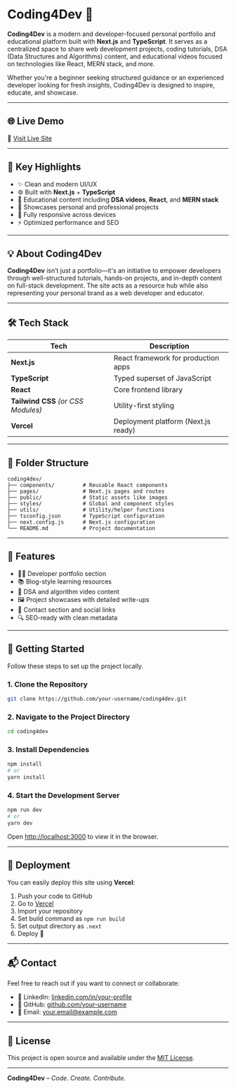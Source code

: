 # Coding4Dev 🚀

**Coding4Dev** is a modern and developer-focused personal portfolio and educational platform built with **Next.js** and **TypeScript**. It serves as a centralized space to share web development projects, coding tutorials, DSA (Data Structures and Algorithms) content, and educational videos focused on technologies like React, MERN stack, and more.

Whether you're a beginner seeking structured guidance or an experienced developer looking for fresh insights, Coding4Dev is designed to inspire, educate, and showcase.

---

## 🌐 Live Demo

🔗 [Visit Live Site](https://your-live-site-url.vercel.app)

---

## 📌 Key Highlights

- ✨ Clean and modern UI/UX
- ⚙️ Built with **Next.js** + **TypeScript**
- 🎥 Educational content including **DSA videos**, **React**, and **MERN stack**
- 📁 Showcases personal and professional projects
- 📱 Fully responsive across devices
- ⚡ Optimized performance and SEO

---

## 💡 About Coding4Dev

**Coding4Dev** isn’t just a portfolio—it's an initiative to empower developers through well-structured tutorials, hands-on projects, and in-depth content on full-stack development. The site acts as a resource hub while also representing your personal brand as a web developer and educator.

---

## 🛠️ Tech Stack

| Tech         | Description                          |
|--------------|--------------------------------------|
| **Next.js**  | React framework for production apps  |
| **TypeScript** | Typed superset of JavaScript         |
| **React**    | Core frontend library                |
| **Tailwind CSS** *(or CSS Modules)* | Utility-first styling             |
| **Vercel**   | Deployment platform (Next.js ready)  |

---

## 📁 Folder Structure

```
coding4dev/
├── components/         # Reusable React components
├── pages/              # Next.js pages and routes
├── public/             # Static assets like images
├── styles/             # Global and component styles
├── utils/              # Utility/helper functions
├── tsconfig.json       # TypeScript configuration
├── next.config.js      # Next.js configuration
└── README.md           # Project documentation
```

---

## 🧩 Features

- 🧑‍💻 Developer portfolio section
- 📚 Blog-style learning resources
- 🧠 DSA and algorithm video content
- 🖼️ Project showcases with detailed write-ups
- 💼 Contact section and social links
- 🔍 SEO-ready with clean metadata

---

## 🚀 Getting Started

Follow these steps to set up the project locally.

### 1. Clone the Repository

```bash
git clone https://github.com/your-username/coding4dev.git
```

### 2. Navigate to the Project Directory

```bash
cd coding4dev
```

### 3. Install Dependencies

```bash
npm install
# or
yarn install
```

### 4. Start the Development Server

```bash
npm run dev
# or
yarn dev
```

Open [http://localhost:3000](http://localhost:3000) to view it in the browser.

---

## 🧪 Deployment

You can easily deploy this site using **Vercel**:

1. Push your code to GitHub
2. Go to [Vercel](https://vercel.com/)
3. Import your repository
4. Set build command as `npm run build`
5. Set output directory as `.next`
6. Deploy 🚀

---

## 📬 Contact

Feel free to reach out if you want to connect or collaborate:

- 🔗 LinkedIn: [linkedin.com/in/your-profile](https://linkedin.com/in/your-profile)
- 🐙 GitHub: [github.com/your-username](https://github.com/your-username)
- 📧 Email: your.email@example.com

---

## 📄 License

This project is open source and available under the [MIT License](LICENSE).

---

**Coding4Dev** – *Code. Create. Contribute.*
